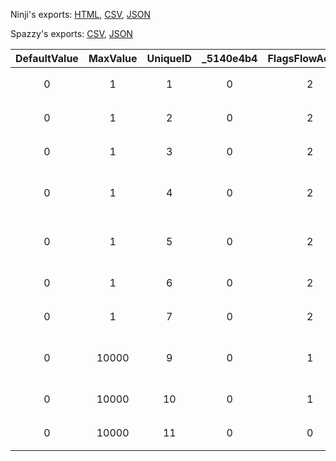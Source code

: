 Ninji's exports: [HTML](https://wuffs.org/acnh/bcsv_140/html/EventFlagsHouseParam.html), [CSV](https://wuffs.org/acnh/bcsv_140/csv/EventFlagsHouseParam.csv), [JSON](https://wuffs.org/acnh/bcsv_140/json/EventFlagsHouseParam.json)

Spazzy's exports: [CSV](https://github.com/McSpazzy/acnh-csv/blob/master/EventFlagsHouseParam.csv), [JSON](https://github.com/McSpazzy/acnh-json/blob/master/EventFlagsHouseParam.json)

| DefaultValue | MaxValue | UniqueID | _5140e4b4 | FlagsFlowAccess | Key | Name |
|:--:|:--:|:--:|:--:|:--:|:--:|:--:|
| 0 | 1 | 1 | 0 | 2 | 'HouseOrder1' | 'テント→6x6増築申込' | 
| 0 | 1 | 2 | 0 | 2 | 'HouseOrder2' | '6x6→8x8増築申込' | 
| 0 | 1 | 3 | 0 | 2 | 'HouseOrder3' | '8x8→8x8+奥増築申込' | 
| 0 | 1 | 4 | 0 | 2 | 'HouseOrder4' | '8x8+奥→8x8+奥左増築申込' | 
| 0 | 1 | 5 | 0 | 2 | 'HouseOrder5' | '8x8+奥左→8x8+奥左右増築申込' | 
| 0 | 1 | 6 | 0 | 2 | 'HouseOrder6' | '8x8+奥左右→2F増築申込' | 
| 0 | 1 | 7 | 0 | 2 | 'HouseOrder7' | '2F→地下増築申込' | 
| 0 | 10000 | 9 | 0 | 1 | 'CountHouseBuild' | 'テントから家になって何日目か' | 
| 0 | 10000 | 10 | 0 | 1 | 'CountUnderGroundBuild' | '地下室ができて何日目か' | 
| 0 | 10000 | 11 | 0 | 0 | 'CountHouseExtension' | '最後に増築してからの日数' | 
